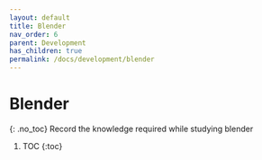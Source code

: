 ```yaml
---
layout: default
title: Blender
nav_order: 6
parent: Development
has_children: true
permalink: /docs/development/blender
---
```


# Blender
{: .no_toc}
Record the knowledge required while studying blender

1. TOC
{:toc}